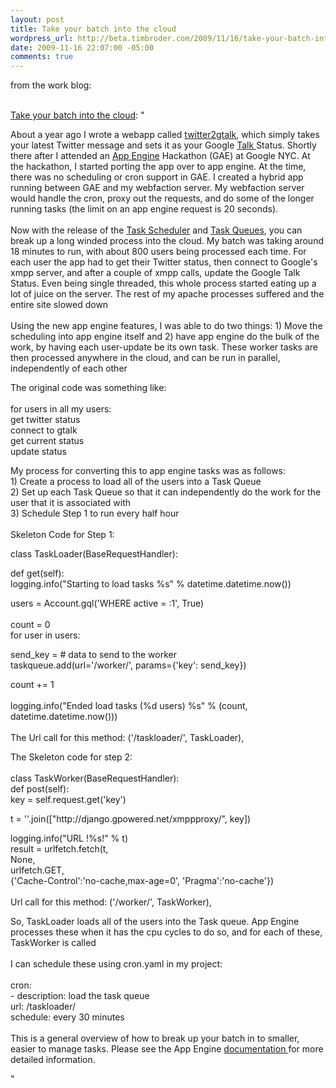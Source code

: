 ```yaml
--- 
layout: post
title: Take your batch into the cloud
wordpress_url: http://beta.timbroder.com/2009/11/16/take-your-batch-into-the-cloud/
date: 2009-11-16 22:07:00 -05:00
comments: true
---
```

from the work blog:<br /><br />

<a href="http://www.alexanderinteractive.com/blog/2009/11/take-your-batch-into-the-cloud.html">Take your batch into the cloud</a>: "<p>About a year ago I wrote a webapp called <a href="http://twitter2gtalk.appspot.com">twitter2gtalk</a>, which simply takes your latest Twitter message and sets it as your Google <a href="http://www.google.com/talk/">Talk </a>Status.  Shortly there after I attended an <a href="http://code.google.com/appengine/">App Engine</a> Hackathon (GAE) at Google NYC.  At the hackathon, I started porting the app over to app engine.  At the time, there was no scheduling or cron support in GAE.  I created a hybrid app running between GAE and my webfaction server.  My webfaction server would handle the cron, proxy out the requests, and do some of the longer running tasks (the limit on an app engine request is 20 seconds).<br />
 <br />
Now with the release of the <a href="http://code.google.com/appengine/docs/python/config/cron.html">Task Scheduler</a> and <a href="http://code.google.com/appengine/docs/python/taskqueue/">Task Queues</a>, you can break up a long winded process into the cloud.  My batch was taking around 18 minutes to run, with about 800 users being processed each time.  For each user the app had to get their Twitter status, then connect to Google's xmpp server, and after a couple of xmpp calls, update the Google Talk Status.  Even being single threaded, this whole process started eating up a lot of juice on the server.  The rest of my apache processes suffered and the entire site slowed down<br />
 <br />
Using the new app engine features, I was able to do two things: 1) Move the scheduling into app engine itself and 2) have app engine do the bulk of the work, by having each user-update be its own task.  These worker tasks are then processed anywhere in the cloud, and can be run in parallel, independently of each other</p>

<p>The original code was something like:<br />
     <br />
for users in all my users:<br />
        get twitter status<br />
        connect to gtalk<br />
        get current status<br />
        update status</p>

<p> My process for converting this to app engine tasks was as follows:<br />
1) Create a process to load all of the users into a Task Queue<br />
2) Set up each Task Queue so that it can independently do the work for the user that it is associated with<br />
3) Schedule Step 1 to run every half hour<br />
 <br />
Skeleton Code for Step 1:</p>

<p>class TaskLoader(BaseRequestHandler):  </p>

<p>def get(self):  <br />
logging.info(&quot;Starting to load tasks %s&quot; % datetime.datetime.now())  </p>

<p>users = Account.gql(&#39;WHERE active = :1&#39;, True)  <br />
 <br />
count = 0  <br />
for user in users:  </p>

<p>send_key = # data to send to the worker  <br />
taskqueue.add(url=&#39;/worker/&#39;, params={&#39;key&#39;: send_key})  </p>

<p>count += 1  <br />
         <br />
logging.info(&quot;Ended load tasks (%d users) %s&quot; % (count, datetime.datetime.now()))<br />
 <br />
The Url call for this method: ('/taskloader/', TaskLoader),</p>

<p>The Skeleton code for step 2:<br />
 <br />
class TaskWorker(BaseRequestHandler):  <br />
    def post(self):  <br />
        key = self.request.get(&#39;key&#39;)  </p>

<p>        t = &#39;&#39;.join([&quot;http://django.gpowered.net/xmppproxy/&quot;, key])  </p>

<p>        logging.info(&quot;URL !%s!&quot; % t)  <br />
        result = urlfetch.fetch(t,  <br />
                                None,  <br />
                                urlfetch.GET,  <br />
                                {&#39;Cache-Control&#39;:&#39;no-cache,max-age=0&#39;, &#39;Pragma&#39;:&#39;no-cache&#39;})   <br />
 <br />
Url call for this method: ('/worker/', TaskWorker),</p>

<p>So, TaskLoader loads all of the users into the Task queue.  App Engine processes these when it has the cpu cycles to do so, and for each of these, TaskWorker is called<br />
 <br />
I can schedule these using cron.yaml in my project:<br />
 <br />
cron:  <br />
- description: load the task queue  <br />
url: /taskloader/  <br />
schedule: every 30 minutes<br />
 <br />
This is a general overview of how to break up your batch in to smaller, easier to manage tasks.  Please see the App Engine <a href="http://code.google.com/appengine/docs/python/overview.html">documentation </a>for more detailed information.</p>"
